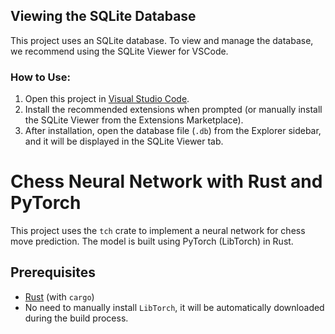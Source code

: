 
## Viewing the SQLite Database

This project uses an SQLite database. To view and manage the database, we recommend using the SQLite Viewer for VSCode. 

### How to Use:
1. Open this project in [Visual Studio Code](https://code.visualstudio.com/).
2. Install the recommended extensions when prompted (or manually install the SQLite Viewer from the Extensions Marketplace).
3. After installation, open the database file (`.db`) from the Explorer sidebar, and it will be displayed in the SQLite Viewer tab.

# Chess Neural Network with Rust and PyTorch

This project uses the `tch` crate to implement a neural network for chess move prediction. The model is built using PyTorch (LibTorch) in Rust.

## Prerequisites

- [Rust](https://www.rust-lang.org/) (with `cargo`)
- No need to manually install `LibTorch`, it will be automatically downloaded during the build process.

